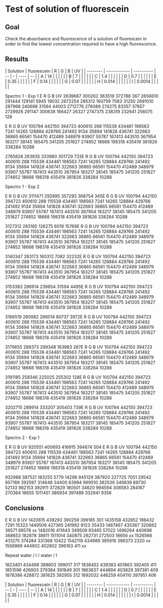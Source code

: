 # Test of solution of fluorescein

## Goal

Check the absorbance and fluorescence of a solution of fluorescein in order to find the lowest concentration required to have a high fluorescence.

## Results


| Solution |  fluorescein |  R | G  | B    | UV  |
| -------- | ------------ | ---------- | -- |  - | ---- | --  |
| A        |  14          |    |    |      |     |
| B        |  7           |    |    |      |     |
| C        |  1.4         |    |    |      |     |
| D        |  0.7         |    |    |      |     |
| E        |  0.35        |    |    |      |     |
| F        |  0.14        |    |    |      |     |
| G        |  0.07        |    |    |      |     |
| H        |  0.014        |    |    |      |     |
| I        |  0.0014        |    |    |      |     |

Spectro 1 - Exp 1
E R G B UV 
2639667 300262 363519 372788 367 
2656610 291444 129141 5945 19032 
2672254 285312 160759 7083 31250 
2691010 287968 240698 31594 44003 
2712776 276089 274275 83357 37857 
2729926 291147 300638 166427 26327 
2747375 238319 232641 256075 128

E R G B UV 
100794 442150 394723 400610 288 
115539 434461 198563 7241 14265 
128884 429766 241492 9134 35694 
141828 436741 322663 36865 66561 
154470 412489 348979 93907 55787 
167413 443510 367954 183217 38145 
185475 341205 251827 274852 18668 
198318 435419 381826 338284 10288 

2765828 283935 333980 301729 733E R G B UV 
100794 442150 394723 400610 288 
115539 434461 198563 7241 14265 
128884 429766 241492 9134 35694 
141828 436741 322663 36865 66561 
154470 412489 348979 93907 55787 
167413 443510 367954 183217 38145 
185475 341205 251827 274852 18668 
198318 435419 381826 338284 10288 


Spectro 1 - Exp 2

E R G B UV 
3111471 292895 357293 368754 345E R G B UV 
100794 442150 394723 400610 288 
115539 434461 198563 7241 14265 
128884 429766 241492 9134 35694 
141828 436741 322663 36865 66561 
154470 412489 348979 93907 55787 
167413 443510 367954 183217 38145 
185475 341205 251827 274852 18668 
198318 435419 381826 338284 10288 

3127312 283185 126275 6019 15769E R G B UV 
100794 442150 394723 400610 288 
115539 434461 198563 7241 14265 
128884 429766 241492 9134 35694 
141828 436741 322663 36865 66561 
154470 412489 348979 93907 55787 
167413 443510 367954 183217 38145 
185475 341205 251827 274852 18668 
198318 435419 381826 338284 10288 

3140347 283173 160312 7082 32232E R G B UV 
100794 442150 394723 400610 288 
115539 434461 198563 7241 14265 
128884 429766 241492 9134 35694 
141828 436741 322663 36865 66561 
154470 412489 348979 93907 55787 
167413 443510 367954 183217 38145 
185475 341205 251827 274852 18668 
198318 435419 381826 338284 10288 

3153383 286914 239854 31594 4495E R G B UV 
100794 442150 394723 400610 288 
115539 434461 198563 7241 14265 
128884 429766 241492 9134 35694 
141828 436741 322663 36865 66561 
154470 412489 348979 93907 55787 
167413 443510 367954 183217 38145 
185475 341205 251827 274852 18668 
198318 435419 381826 338284 10288 

3166519 280982 266014 80737 3972E R G B UV 
100794 442150 394723 400610 288 
115539 434461 198563 7241 14265 
128884 429766 241492 9134 35694 
141828 436741 322663 36865 66561 
154470 412489 348979 93907 55787 
167413 443510 367954 183217 38145 
185475 341205 251827 274852 18668 
198318 435419 381826 338284 10288 

3179655 288373 299348 163983 267E R G B UV 
100794 442150 394723 400610 288 
115539 434461 198563 7241 14265 
128884 429766 241492 9134 35694 
141828 436741 322663 36865 66561 
154470 412489 348979 93907 55787 
167413 443510 367954 183217 38145 
185475 341205 251827 274852 18668 
198318 435419 381826 338284 10288 

3191185 258346 225025 255302 128E R G B UV 
100794 442150 394723 400610 288 
115539 434461 198563 7241 14265 
128884 429766 241492 9134 35694 
141828 436741 322663 36865 66561 
154470 412489 348979 93907 55787 
167413 443510 367954 183217 38145 
185475 341205 251827 274852 18668 
198318 435419 381826 338284 10288 

3202715 289914 333207 305403 739E R G B UV 
100794 442150 394723 400610 288 
115539 434461 198563 7241 14265 
128884 429766 241492 9134 35694 
141828 436741 322663 36865 66561 
154470 412489 348979 93907 55787 
167413 443510 367954 183217 38145 
185475 341205 251827 274852 18668 
198318 435419 381826 338284 10288 


Spectro 2 - Exp 1

E R G B UV 
920551 400693 416915 394674 504 E R G B UV 
100794 442150 394723 400610 288 
115539 434461 198563 7241 14265 
128884 429766 241492 9134 35694 
141828 436741 322663 36865 66561 
154470 412489 348979 93907 55787 
167413 443510 367954 183217 38145 
185475 341205 251827 274852 18668 
198318 435419 381826 338284 10288 

932988 387521 183255 5779 14298 
945129 387920 227725 7051 29542 
957169 392597 314646 34400 63994 
969510 382539 346839 89730 52133 
982153 392911 372829 180501 34620 
994594 308583 284167 270364 16655 
1011451 386934 397489 332941 9356 


## Conclusions

E R G B UV 
1420615 438293 390259 399185 301 
1435158 432852 198432 7291 15323 
1449506 427365 241992 9123 35433 
1467467 435367 320662 36571 69578  xx
1482016 411643 349509 93465 57022 
1496264 440698 368653 182878 38811 
1511014 340875 262731 272503 18656  xx
1526566 431275 374284 331368 10422 
1542119 434989 395916 386373 2320  xx
1556969 444902 402802 396163 411  xx

Repeat water / I / water / I

1823401 434498 388603 399017 317 
1838452 439383 401863 392405 411 
1851596 426903 379384 391849 301 
1863837 444894 403829 397381 409 
1878386 428872 381625 392955 312 
1892032 446259 404110 397951 406 


| Solution |  fluorescein |  R | G  | B    | UV  |
| -------- | ------------ | ---------- | -- |  - | ---- | --  |
| A        |  14          |    |    |      |     |
| B        |  7           |    |    |      |     |
| C        |  1.4         |    |    |      |     |
| D        |  0.7         |    |    |      |     |
| E        |  0.35        |    |    |      |     |
| F        |  0.14        |    |    |      |     |
| G        |  0.07        |    |    |      |     |
| H        |  0.014        |    |    |      |     |
| I        |  0.0014        |    |    |      |     |

